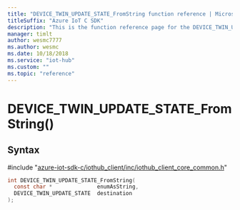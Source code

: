 ```yaml
---                             
title: "DEVICE_TWIN_UPDATE_STATE_FromString function reference | Microsoft Docs" 
titleSuffix: "Azure IoT C SDK"            
description: "This is the function reference page for the DEVICE_TWIN_UPDATE_STATE_FromString() function in the Azure IoT C SDK. This SDK is used with Azure IoT Hub and Azure IoT Hub Device Provisioning Service"            
manager: timlt                 
author: wesmc7777              
ms.author: wesmc               
ms.date: 10/18/2018                    
ms.service: "iot-hub"             
ms.custom: ""                
ms.topic: "reference"        
---                            
```


# DEVICE_TWIN_UPDATE_STATE_FromString()

## Syntax

\#include "[azure-iot-sdk-c/iothub_client/inc/iothub_client_core_common.h](../iothub-client-core-common-h.md)"  
```C
int DEVICE_TWIN_UPDATE_STATE_FromString(
  const char *              enumAsString,
  DEVICE_TWIN_UPDATE_STATE  destination
);
```

